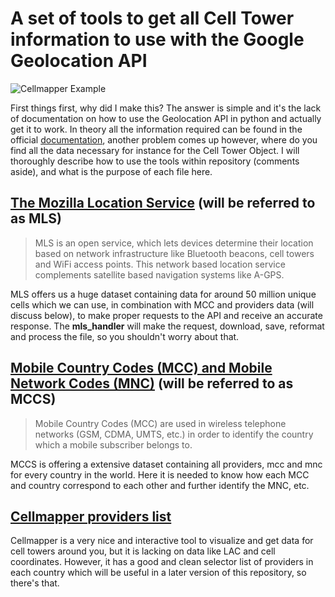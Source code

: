 # A set of tools to get all Cell Tower information to use with the Google Geolocation API

![Cellmapper Example](https://i.imgur.com/o9FzO9t.png)

First things first, why did I make this?
The answer is simple and it's the lack of documentation on how to use the Geolocation API in python and actually get it to work.
In theory all the information required can be found in the official [documentation](https://developers.google.com/maps/documentation),
another problem comes up however, where do you find all the data necessary for instance for the Cell Tower Object.
I will thoroughly describe how to use the tools within repository (comments aside), and what is the purpose of each file here.

## [The Mozilla Location Service](https://location.services.mozilla.com) (will be referred to as MLS)

> MLS is an open service, which lets devices determine their location based on network infrastructure like Bluetooth beacons, cell towers and WiFi access points.
This network based location service complements satellite based navigation systems like A-GPS.

MLS offers us a huge dataset containing data for around 50 million unique cells which we can use, in combination with MCC and providers data (will discuss below),
to make proper requests to the API and receive an accurate response. The __mls_handler__ will make the request, download, save, reformat and process the file,
so you shouldn't worry about that.

## [Mobile Country Codes (MCC) and Mobile Network Codes (MNC)](https://www.mcc-mnc.com) (will be referred to as MCCS)

> Mobile Country Codes (MCC) are used in wireless telephone networks (GSM, CDMA, UMTS, etc.) in order to identify the country which a mobile subscriber belongs to.

MCCS is offering a extensive dataset containing all providers, mcc and mnc for every country in the world.
Here it is needed to know how each MCC and country correspond to each other and further identify the MNC, etc.

## [Cellmapper providers list](https://www.cellmapper.net)

Cellmapper is a very nice and interactive tool to visualize and get data for cell towers around you, but it is lacking on data like LAC and cell coordinates.
However, it has a good and clean selector list of providers in each country which will be useful in a later version of this repository, so there's that.
